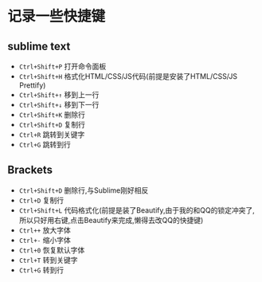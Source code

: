 记录一些快捷键
==

sublime text
--
+ `Ctrl+Shift+P` 打开命令面板
+ `Ctrl+Shift+H` 格式化HTML/CSS/JS代码(前提是安装了HTML/CSS/JS Prettify)
+ `Ctrl+Shift+↑` 移到上一行
+ `Ctrl+Shift+↓` 移到下一行
+ `Ctrl+Shift+K` 删除行
+ `Ctrl+Shift+D` 复制行
+ `Ctrl+R` 跳转到关键字
+ `Ctrl+G` 跳转到行

Brackets
--
* `Ctrl+Shift+D` 删除行,与Sublime刚好相反
* `Ctrl+D` 复制行
* `Ctrl+Shift+L` 代码格式化(前提是装了Beautify,由于我的和QQ的锁定冲突了,所以只好用右键,点击Beautify来完成,懒得去改QQ的快捷键)  
* `Ctrl++` 放大字体
* `Ctrl+-` 缩小字体
* `Ctrl+0` 恢复默认字体
* `Ctrl+T` 转到关键字
* `Ctrl+G` 转到行

